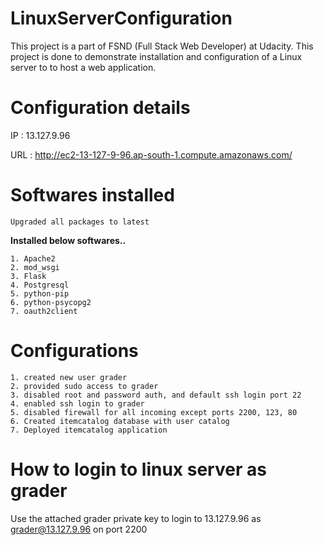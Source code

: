 # LinuxServerConfiguration
This project is a part of FSND (Full Stack Web Developer) at Udacity.
This project is done to demonstrate installation and configuration of a Linux server to to host a web application. 

# Configuration details
  IP :  13.127.9.96
  
  URL : http://ec2-13-127-9-96.ap-south-1.compute.amazonaws.com/
  
  # Softwares installed
    Upgraded all packages to latest
  
  **Installed below softwares..**
  
    1. Apache2    
    2. mod_wsgi    
    3. Flask
    4. Postgresql
    5. python-pip
    6. python-psycopg2
    7. oauth2client
    
  # Configurations
  
    1. created new user grader
    2. provided sudo access to grader
    3. disabled root and password auth, and default ssh login port 22
    4. enabled ssh login to grader
    5. disabled firewall for all incoming except ports 2200, 123, 80
    6. Created itemcatalog database with user catalog
    7. Deployed itemcatalog application  
    
    
# How to login to linux server as grader
  Use the attached grader private key to login to 13.127.9.96 as grader@13.127.9.96 on port 2200
  
  
    
  

